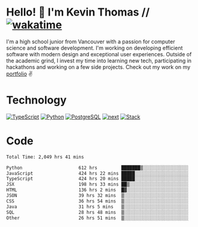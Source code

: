 # Hello! 👋 I'm Kevin Thomas // [![wakatime](https://wakatime.com/badge/user/e9d16d74-e01d-4a37-8086-9257e0bde1c2.svg?style=flat-square)](https://wakatime.com/@e9d16d74-e01d-4a37-8086-9257e0bde1c2)

I'm a high school junior from Vancouver with a passion for computer science and software development. I'm working on developing efficient software with modern design and exceptional user experiences. Outside of the academic grind, I invest my time into learning new tech, participating in hackathons and working on a few side projects. Check out my work on my [portfolio](https://kevinjosethomas.com/) ✌️

# Technology
[![TypeScript](https://github.com/kevinjosethomas/kevinjosethomas/assets/46242684/444b2e5d-659f-41f5-81fe-3abafb75cb6c)](https://kevinjosethomas.com/stack)
[![Python](https://github.com/kevinjosethomas/kevinjosethomas/assets/46242684/34a174c4-54db-4c4e-9842-2324d47cb043)](https://kevinjosethomas.com/stack)
[![PostgreSQL](https://github.com/kevinjosethomas/kevinjosethomas/assets/46242684/46d6de1c-c483-4dc7-ab3a-87763af6fc78)](https://kevinjosethomas.com/stack)
[![next](https://github.com/kevinjosethomas/kevinjosethomas/assets/46242684/bc46bae5-1ad9-42a7-b7a2-427cbde7c994)](https://kevinjosethomas.com/stack)
[![Stack](https://github.com/kevinjosethomas/kevinjosethomas/assets/46242684/0b9b7eeb-8cce-4a56-bffd-3131dd4dd88c)](https://kevinjosethomas.com/stack)




# Code
<!--START_SECTION:waka-->

```txt
Total Time: 2,049 hrs 41 mins

Python                     612 hrs         ███████▒░░░░░░░░░░░░░░░░░   29.47 %
JavaScript                 424 hrs 22 mins █████░░░░░░░░░░░░░░░░░░░░   20.44 %
TypeScript                 424 hrs 20 mins █████░░░░░░░░░░░░░░░░░░░░   20.43 %
JSX                        198 hrs 33 mins ██▒░░░░░░░░░░░░░░░░░░░░░░   09.56 %
HTML                       136 hrs 2 mins  █▓░░░░░░░░░░░░░░░░░░░░░░░   06.55 %
JSON                       39 hrs 32 mins  ▒░░░░░░░░░░░░░░░░░░░░░░░░   01.90 %
CSS                        36 hrs 54 mins  ▒░░░░░░░░░░░░░░░░░░░░░░░░   01.78 %
Java                       31 hrs 5 mins   ▒░░░░░░░░░░░░░░░░░░░░░░░░   01.50 %
SQL                        28 hrs 48 mins  ▒░░░░░░░░░░░░░░░░░░░░░░░░   01.39 %
Other                      26 hrs 51 mins  ▒░░░░░░░░░░░░░░░░░░░░░░░░   01.29 %
```

<!--END_SECTION:waka-->
